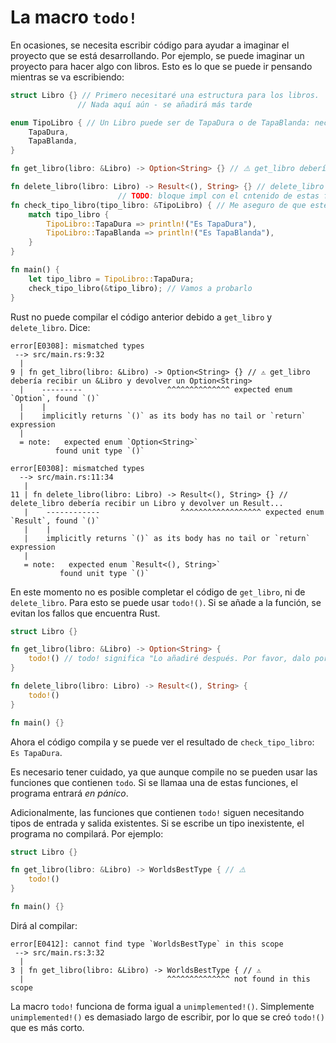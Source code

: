 # La macro `todo!`

En ocasiones, se necesita escribir código para ayudar a imaginar el proyecto que se está desarrollando. Por ejemplo, se puede imaginar un proyecto para hacer algo con libros. Esto es lo que se puede ir pensando mientras se va escribiendo:

```rust
struct Libro {} // Primero necesitaré una estructura para los libros.
               // Nada aquí aún - se añadirá más tarde

enum TipoLibro { // Un Libro puede ser de TapaDura o de TapaBlanda: necesito un enumerado
    TapaDura,
    TapaBlanda,
}

fn get_libro(libro: &Libro) -> Option<String> {} // ⚠️ get_libro debería recibir un &Libro y devolver un Option<String>

fn delete_libro(libro: Libro) -> Result<(), String> {} // delete_libro debería recibir un Libro y devolver un Result...
                        // TODO: bloque impl con el cntenido de estas funciones...
fn check_tipo_libro(tipo_libro: &TipoLibro) { // Me aseguro de que este match funciona
    match tipo_libro {
        TipoLibro::TapaDura => println!("Es TapaDura"),
        TipoLibro::TapaBlanda => println!("Es TapaBlanda"),
    }
}

fn main() {
    let tipo_libro = TipoLibro::TapaDura;
    check_tipo_libro(&tipo_libro); // Vamos a probarlo
}
```

Rust no puede compilar el código anterior debido a `get_libro` y `delete_libro`. Dice:

```text
error[E0308]: mismatched types
 --> src/main.rs:9:32
  |
9 | fn get_libro(libro: &Libro) -> Option<String> {} // ⚠️ get_libro debería recibir un &Libro y devolver un Option<String>
  |    ---------                   ^^^^^^^^^^^^^^ expected enum `Option`, found `()`
  |    |
  |    implicitly returns `()` as its body has no tail or `return` expression
  |
  = note:   expected enum `Option<String>`
          found unit type `()`

error[E0308]: mismatched types
  --> src/main.rs:11:34
   |
11 | fn delete_libro(libro: Libro) -> Result<(), String> {} // delete_libro debería recibir un Libro y devolver un Result...
   |    ------------                  ^^^^^^^^^^^^^^^^^^ expected enum `Result`, found `()`
   |    |
   |    implicitly returns `()` as its body has no tail or `return` expression
   |
   = note:   expected enum `Result<(), String>`
           found unit type `()`
```

En este momento no es posible completar el código de `get_libro`, ni de `delete_libro`. Para esto se puede usar `todo!()`. Si se añade a la función, se evitan los fallos que encuentra Rust.

```rust
struct Libro {}

fn get_libro(libro: &Libro) -> Option<String> {
    todo!() // todo! significa "Lo añadiré después. Por favor, dalo por bueno mientras tanto."
}

fn delete_libro(libro: Libro) -> Result<(), String> {
    todo!()
}

fn main() {}
```

Ahora el código compila y se puede ver el resultado de `check_tipo_libro`: `Es TapaDura`.

Es necesario tener cuidado, ya que aunque compile no se pueden usar las funciones que contienen `todo`. Si se llamaa una de estas funciones, el programa entrará *en pánico*.

Adicionalmente, las funciones que contienen `todo!` siguen necesitando tipos de entrada y salida existentes. Si se escribe un tipo inexistente, el programa no compilará. Por ejemplo:

```rust
struct Libro {}

fn get_libro(libro: &Libro) -> WorldsBestType { // ⚠️
    todo!()
}

fn main() {}
```

Dirá al compilar:

```text
error[E0412]: cannot find type `WorldsBestType` in this scope
 --> src/main.rs:3:32
  |
3 | fn get_libro(libro: &Libro) -> WorldsBestType { // ⚠️
  |                                ^^^^^^^^^^^^^^ not found in this scope
```

La macro `todo!` funciona de forma igual a `unimplemented!()`. Simplemente `unimplemented!()` es demasiado largo de escribir, por lo que se creó `todo!()` que es más corto.
